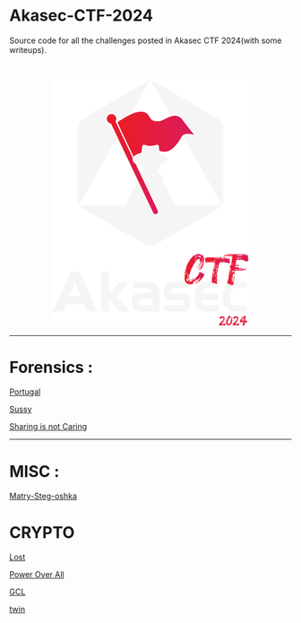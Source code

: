 # Akasec-CTF-2024
Source code for all the challenges posted in Akasec CTF 2024(with some writeups).

<br>

<p align="center">
  <img src="https://github.com/RedaHmimchi/AKASEC-CTF-2024-challenges/raw/main/images/ctf-logo.png"  width="350"/>
</p>


------------------------------
# Forensics :

  [Portugal](https://github.com/RedaHmimchi/AKASEC-CTF-2024-challenges/blob/main/%5BForensics%5D%20Portugal.md)
  
  [Sussy](https://github.com/RedaHmimchi/AKASEC-CTF-2024-challenges/blob/main/%5BForensics%5D%20Sussy.md)
  
  [Sharing is not Caring](https://github.com/RedaHmimchi/AKASEC-CTF-2024-challenges/blob/main/%5BForensics%5D%20Sharing%20is%20not%20Caring.md)
  

------------------------------
# MISC :

  [Matry-Steg-oshka](https://github.com/RedaHmimchi/AKASEC-CTF-2024-challenges/blob/main/%5BSteganography%5D%20Matry-Steg-oshka.md)

# CRYPTO

[Lost](https://github.com/AkaSec-1337-CyberSecurity-Club/Akasec-CTF-2024/tree/main/crypto#lost)

[Power Over All](https://github.com/AkaSec-1337-CyberSecurity-Club/Akasec-CTF-2024/tree/main/crypto#power-over-all)

[GCL](https://github.com/AkaSec-1337-CyberSecurity-Club/Akasec-CTF-2024/tree/main/crypto#GCL)

[twin](https://github.com/AkaSec-1337-CyberSecurity-Club/Akasec-CTF-2024/tree/main/crypto#twin)
